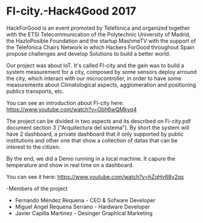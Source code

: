 # FI-city.-Hack4Good 2017

HackForGood is an event promoted by Telefónica and organized together with the ETSI Telecommunication of the Polytechnic University of Madrid, the HazloPosible Foundation and the startup MashmeTV with the support of the Telefónica Chairs Network in which Hackers ForGood throughout Spain propose challenges and develop Solutions to build a better world.

Our project was about IoT. It's called FI-city and the gain was to build a system measurement for a city, composed by some sensors deploy arround the city, which interact with our microcontroller, in order to have some measurements about Climatological aspects, agglomeration and positioning publics transports, etc. 

You can see an introduction about FI-city here: https://www.youtube.com/watch?v=Gbh6wQMkyq4 

The project can be divided in two aspects and its described on Fi-city.pdf document section 3 ("Arquitectura del sistema"). By short the system will have 2 dashboard, a private dashboard that it only supported by public institutions and other one that show a collection of datas that can be interest to the citizen.  

By the end, we did a Demo running in a local machine. It capure the temperature and show in real time on a dashboard. 

You can see it here: https://www.youtube.com/watch?v=hZqHy68y2qs

-Members of the project

- Fernando Méndez Requena - CEO & Sofware Developer
- Miguel Angel Requena Serrano - Hardware Developer
- Javier Capilla Martinez - Desinger Graphical Marketing 

